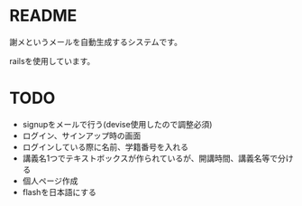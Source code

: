 # README

謝メというメールを自動生成するシステムです。

railsを使用しています。

# TODO

* signupをメールで行う(devise使用したので調整必須)  
* ログイン、サインアップ時の画面  
* ログインしている際に名前、学籍番号を入れる　　
* 講義名1つでテキストボックスが作られているが、開講時間、講義名等で分ける  
* 個人ページ作成
* flashを日本語にする

